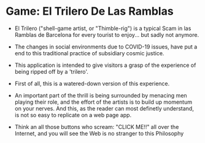 
# Game: El Trilero De Las Ramblas

- El Trilero ("shell-game artist, or "Thimble-rig") is a typical Scam in las Ramblas de Barcelona for every tourist to enjoy... but sadly not anymore.

- The changes in social environments due to COVID-19 issues, have put a end to this traditional practice of subsidiary cosmic justice.

- This application is intended to give visitors a grasp of the experience of being ripped off by a 'trilero'.

- First of all, this is a watered-down version of this experience. 

- An important part of the thrill is being surrounded by menacing men playing their role, and the effort of the artists is to build up momentum on your nerves. And this, as the reader can most definetly understand, is not so easy to replicate on a web page app. 

- Think an all those buttons who scream: "CLICK ME!!" all over the Internet, and you will see the Web is no stranger to this Philosophy



